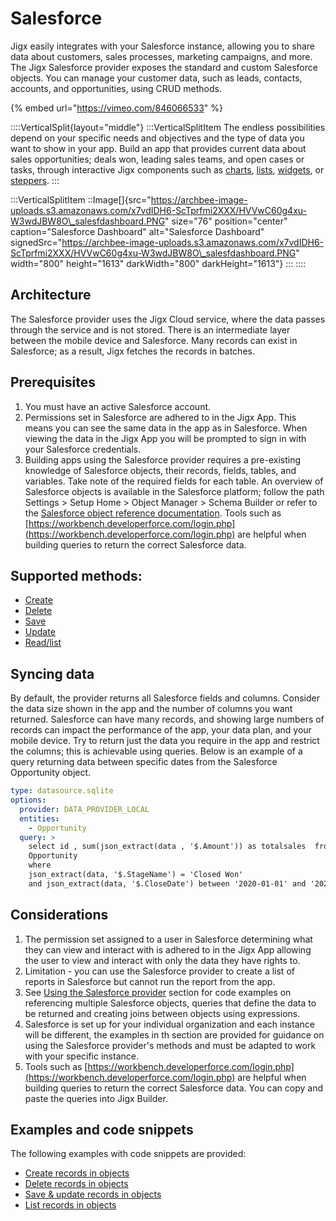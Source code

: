 # Salesforce

Jigx easily integrates with your Salesforce instance, allowing you to share data about customers, sales processes, marketing campaigns, and more. The Jigx Salesforce provider exposes the standard and custom Salesforce objects. You can manage your customer data, such as leads, contacts, accounts, and opportunities, using CRUD methods.

{% embed url="https://vimeo.com/846066533" %}

::::VerticalSplit{layout="middle"} :::VerticalSplitItem The endless possibilities depend on your specific needs and objectives and the type of data you want to show in your app. Build an app that provides current data about sales opportunities; deals won, leading sales teams, and open cases or tasks, through interactive Jigx components such as [charts](https://docs.jigx.com/examples/charts), [lists](https://docs.jigx.com/examples/LQFt-list), [widgets](salesforce.md), or [steppers](https://docs.jigx.com/examples/stepper). :::

:::VerticalSplitItem ::Image\[]{src="https://archbee-image-uploads.s3.amazonaws.com/x7vdIDH6-ScTprfmi2XXX/HVVwC60g4xu-W3wdJBW8O\_salesfdashboard.PNG" size="76" position="center" caption="Salesforce Dashboard" alt="Salesforce Dashboard" signedSrc="https://archbee-image-uploads.s3.amazonaws.com/x7vdIDH6-ScTprfmi2XXX/HVVwC60g4xu-W3wdJBW8O\_salesfdashboard.PNG" width="800" height="1613" darkWidth="800" darkHeight="1613"} ::: ::::

## Architecture

The Salesforce provider uses the Jigx Cloud service, where the data passes through the service and is not stored. There is an intermediate layer between the mobile device and Salesforce. Many records can exist in Salesforce; as a result, Jigx fetches the records in batches.

## Prerequisites

1. You must have an active Salesforce account.
2. Permissions set in Salesforce are adhered to in the Jigx App. This means you can see the same data in the app as in Salesforce. When viewing the data in the Jigx App you will be prompted to sign in with your Salesforce credentials.
3. Building apps using the Salesforce provider requires a pre-existing knowledge of Salesforce objects, their records, fields, tables, and variables. Take note of the required fields for each table. An overview of Salesforce objects is available in the Salesforce platform; follow the path Settings > Setup Home > Object Manager > Schema Builder or refer to the [Salesforce object reference documentation](https://developer.salesforce.com/docs/atlas.en-us.object_reference.meta/object_reference/sforce_api_objects_concepts.htm). Tools such as [https://workbench.developerforce.com/login.php](https://workbench.developerforce.com/login.php) are helpful when building queries to return the correct Salesforce data.

## Supported methods:

* [Create](https://docs.jigx.com/examples/create-records-in-objects)
* [Delete](https://docs.jigx.com/examples/delete-records-in-objects)
* [Save](https://docs.jigx.com/examples/save-and-update-records-in-objects)
* [Update](https://docs.jigx.com/examples/save-and-update-records-in-objects)
* [Read/list](https://docs.jigx.com/examples/list-records-in-objects)

## Syncing data

By default, the provider returns all Salesforce fields and columns. Consider the data size shown in the app and the number of columns you want returned. Salesforce can have many records, and showing large numbers of records can impact the performance of the app, your data plan, and your mobile device. Try to return just the data you require in the app and restrict the columns; this is achievable using queries. Below is an example of a query returning data between specific dates from the Salesforce Opportunity object.

```yaml
type: datasource.sqlite
options:
  provider: DATA_PROVIDER_LOCAL
  entities:
    - Opportunity
  query: >
    select id , sum(json_extract(data , '$.Amount')) as totalsales  from
    Opportunity
    where 
    json_extract(data, '$.StageName') = 'Closed Won'
    and json_extract(data, '$.CloseDate') between '2020-01-01' and '2020-03-31'
```

## Considerations

1. The permission set assigned to a user in Salesforce determining what they can view and interact with is adhered to in the Jigx App allowing the user to view and interact with only the data they have rights to.
2. Limitation - you can use the Salesforce provider to create a list of reports in Salesforce but cannot run the report from the app.
3. See [Using the Salesforce provider](using-the-salesforce-provider.md) section for code examples on referencing multiple Salesforce objects, queries that define the data to be returned and creating joins between objects using expressions.
4. Salesforce is set up for your individual organization and each instance will be different, the examples in th section are provided for guidance on using the Salesforce provider's methods and must be adapted to work with your specific instance.
5. Tools such as [https://workbench.developerforce.com/login.php](https://workbench.developerforce.com/login.php) are helpful when building queries to return the correct Salesforce data. You can copy and paste the queries into Jigx Builder.

## Examples and code snippets

The following examples with code snippets are provided:

* [Create records in objects](https://docs.jigx.com/examples/create-records-in-objects)
* [Delete records in objects](https://docs.jigx.com/examples/delete-records-in-objects)
* [Save & update records in objects](https://docs.jigx.com/examples/save-and-update-records-in-objects)
* [List records in objects](https://docs.jigx.com/examples/list-records-in-objects)
